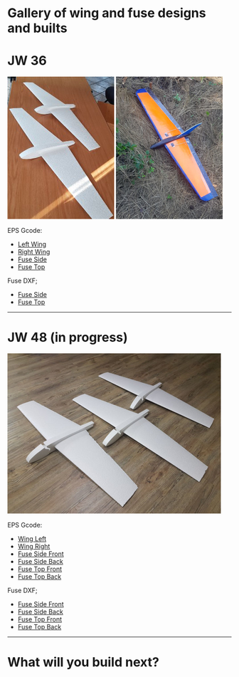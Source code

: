 Gallery of wing and fuse designs and builts 
===

# JW 36
![Mini-JW](img/jw36/minijw.jpeg)
![Mini-JW](img/jw36/jw36_glass.jpg)


EPS Gcode:
* [Left Wing](img/jw36/JW36_left.gcode)
* [Right Wing](img/jw36/JW36_right.gcode)
* [Fuse Side](img/jw36/JW36_Nose%20-%20side.dxf.gcode)
* [Fuse Top](img/jw36/JW36_Nose%20-%20top.dxf.gcode)

Fuse DXF;
* [Fuse Side](img/jw36/JW36_Nose%20-%20side.dxf)
* [Fuse Top](img/jw36/JW36_Nose%20-%20top.dxf)

---

# JW 48 (in progress)
![JW48](img/jw48/three_jw_48.jpeg)

EPS Gcode:
* [Wing Left](img/jw48/JW48_left_1.25.gcode)
* [Wing Right](img/jw48/JW48_right_1.25.gcode)
* [Fuse Side Front](img/jw48/jw48_nose_front.dxf.gcode)
* [Fuse Side Back](img/jw48/jw48_nose_back.dxf.gcode)
* [Fuse Top Front](img/jw48/JW48_Nose%20-%20top_front.dxf.gcode)
* [Fuse Top Back](img/jw48/JW48_Nose%20-%20top_back.dxf.gcode)



Fuse DXF;
* [Fuse Side Front](img/jw48/jw48_nose_front.dxf)
* [Fuse Side Back](img/jw48/jw48_nose_back.dxf)
* [Fuse Top Front](img/jw48/JW48_Nose%20-%20top_front.dxf)
* [Fuse Top Back](img/jw48/JW48_Nose%20-%20top_back.dxf)

---
# What will you build next?
